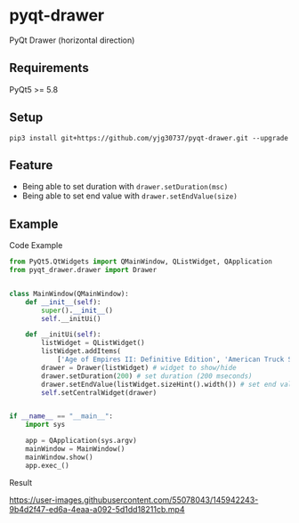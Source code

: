 # pyqt-drawer
PyQt Drawer (horizontal direction)

## Requirements
PyQt5 >= 5.8

## Setup
```pip3 install git+https://github.com/yjg30737/pyqt-drawer.git --upgrade```

## Feature
* Being able to set duration with ```drawer.setDuration(msc)```
* Being able to set end value with ```drawer.setEndValue(size)```

## Example
Code Example
```python
from PyQt5.QtWidgets import QMainWindow, QListWidget, QApplication
from pyqt_drawer.drawer import Drawer


class MainWindow(QMainWindow):
    def __init__(self):
        super().__init__()
        self.__initUi()

    def __initUi(self):
        listWidget = QListWidget()
        listWidget.addItems(
            ['Age of Empires II: Definitive Edition', 'American Truck Simulator', 'Arma 3', "Assassin's Creed"])
        drawer = Drawer(listWidget) # widget to show/hide
        drawer.setDuration(200) # set duration (200 mseconds)
        drawer.setEndValue(listWidget.sizeHint().width()) # set end value with listwidget's appropriate maximum width
        self.setCentralWidget(drawer)


if __name__ == "__main__":
    import sys

    app = QApplication(sys.argv)
    mainWindow = MainWindow()
    mainWindow.show()
    app.exec_()
```

Result

https://user-images.githubusercontent.com/55078043/145942243-9b4d2f47-ed6a-4eaa-a092-5d1dd18211cb.mp4


